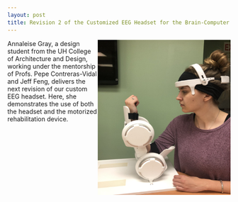 ```yaml
---
layout: post
title: Revision 2 of the Customized EEG Headset for the Brain-Computer Interface
---
```


<img src="/photos/headset.jpeg" width="300" height="350" style="float: right">
Annaleise Gray, a design student from the UH College of Architecture and Design, working under the mentorship of Profs. Pepe Contreras-Vidal and Jeff Feng, delivers the next revision of our custom EEG headset. Here, she demonstrates the use of both the headset and the motorized rehabilitation device.

